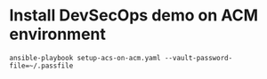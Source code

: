 # Install DevSecOps demo on ACM environment

```
ansible-playbook setup-acs-on-acm.yaml --vault-password-file=~/.passfile
```